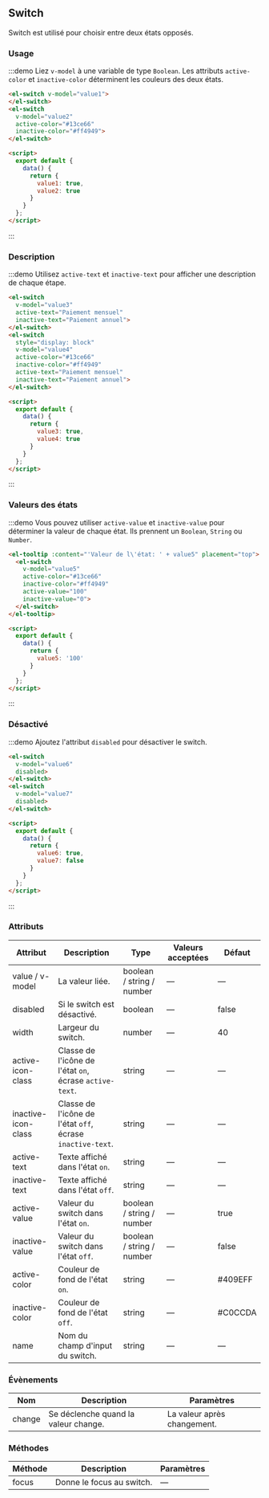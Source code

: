 <style>
  .demo-box.demo-switch {
    .el-switch {
      margin: 20px 20px 20px 0;
    }
  }
</style>

<script>
  export default {
    data() {
      return {
        value1: true,
        value2: true,
        value3: true,
        value4: true,
        value5: '100',
        value6: true,
        value7: false
      }
    }
  };
</script>

## Switch

Switch est utilisé pour choisir entre deux états opposés.

### Usage

:::demo Liez `v-model` à une variable de type `Boolean`. Les attributs `active-color` et `inactive-color` déterminent les couleurs des deux états.

```html
<el-switch v-model="value1">
</el-switch>
<el-switch
  v-model="value2"
  active-color="#13ce66"
  inactive-color="#ff4949">
</el-switch>

<script>
  export default {
    data() {
      return {
        value1: true,
        value2: true
      }
    }
  };
</script>
```
:::

### Description

:::demo Utilisez `active-text` et `inactive-text` pour afficher une description de chaque étape.

```html
<el-switch
  v-model="value3"
  active-text="Paiement mensuel"
  inactive-text="Paiement annuel">
</el-switch>
<el-switch
  style="display: block"
  v-model="value4"
  active-color="#13ce66"
  inactive-color="#ff4949"
  active-text="Paiement mensuel"
  inactive-text="Paiement annuel">
</el-switch>

<script>
  export default {
    data() {
      return {
        value3: true,
        value4: true
      }
    }
  };
</script>
```
:::

### Valeurs des états

:::demo Vous pouvez utiliser `active-value` et `inactive-value` pour déterminer la valeur de chaque état. Ils prennent un `Boolean`, `String` ou `Number`.

```html
<el-tooltip :content="'Valeur de l\'état: ' + value5" placement="top">
  <el-switch
    v-model="value5"
    active-color="#13ce66"
    inactive-color="#ff4949"
    active-value="100"
    inactive-value="0">
  </el-switch>
</el-tooltip>

<script>
  export default {
    data() {
      return {
        value5: '100'
      }
    }
  };
</script>
```

:::

### Désactivé

:::demo Ajoutez l'attribut `disabled` pour désactiver le switch.

```html
<el-switch
  v-model="value6"
  disabled>
</el-switch>
<el-switch
  v-model="value7"
  disabled>
</el-switch>

<script>
  export default {
    data() {
      return {
        value6: true,
        value7: false
      }
    }
  };
</script>
```
:::

### Attributs

 Attribut      | Description          | Type      | Valeurs acceptées       | Défaut
----| ----| ----| ----|----
value / v-model | La valeur liée. | boolean / string / number | — | —
disabled | Si le switch est désactivé. | boolean | — | false
width | Largeur du switch. | number | — | 40
active-icon-class | Classe de l'icône de l'état `on`, écrase `active-text`. | string | — | —
inactive-icon-class | Classe de l'icône de l'état `off`, écrase `inactive-text`. | string | — | —
active-text | Texte affiché dans l'état `on`. | string | — | —
inactive-text | Texte affiché dans l'état `off`. | string | — | —
active-value  | Valeur du switch dans l'état `on`. | boolean / string / number | — | true
inactive-value  | Valeur du switch dans l'état `off`. | boolean / string / number | — | false
active-color | Couleur de fond de l'état `on`. | string | — | #409EFF
inactive-color | Couleur de fond de l'état `off`. | string | — | #C0CCDA
name| Nom du champ d'input du switch. | string | — | —

### Évènements

 Nom | Description | Paramètres
---- | ----| ----
change | Se déclenche quand la valeur change. | La valeur après changement.

### Méthodes

Méthode | Description | Paramètres
------|--------|-------
focus | Donne le focus au switch. | —
